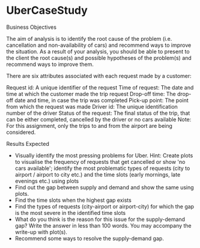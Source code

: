 # UberCaseStudy

Business Objectives 

The aim of analysis is to identify the root cause of the problem (i.e. cancellation and non-availability of cars) and recommend ways to improve the situation. As a result of your analysis, you should be able to present to the client the root cause(s) and possible hypotheses of the problem(s) and recommend ways to improve them.


There are six attributes associated with each request made by a customer:

Request id: A unique identifier of the request
Time of request: The date and time at which the customer made the trip request
Drop-off time: The drop-off date and time, in case the trip was completed 
Pick-up point: The point from which the request was made
Driver id: The unique identification number of the driver
Status of the request: The final status of the trip, that can be either completed, cancelled by the driver or no cars available
Note: For this assignment, only the trips to and from the airport are being considered.


Results Expected

* Visually identify the most pressing problems for Uber. 
  Hint: Create plots to visualise the frequency of requests that get cancelled or show 'no cars available'; identify the most problematic           types of requests (city to airport / airport to city etc.) and the time slots (early mornings, late evenings etc.) using plots
* Find out the gap between supply and demand and show the same using plots.
* Find the time slots when the highest gap exists
* Find the types of requests (city-airport or airport-city) for which the gap is the most severe in the identified time slots
* What do you think is the reason for this issue for the supply-demand gap? Write the answer in less than 100 words. You may accompany the   write-up with plot(s).
* Recommend some ways to resolve the supply-demand gap.
